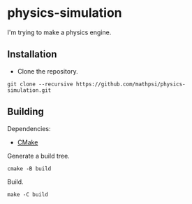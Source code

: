 # physics-simulation
I'm trying to make a physics engine.

## Installation
* Clone the repository.
```
git clone --recursive https://github.com/mathpsi/physics-simulation.git
```

## Building
Dependencies:
* [CMake](https://cmake.org/)

Generate a build tree.
```
cmake -B build
```

Build.
```
make -C build
```
